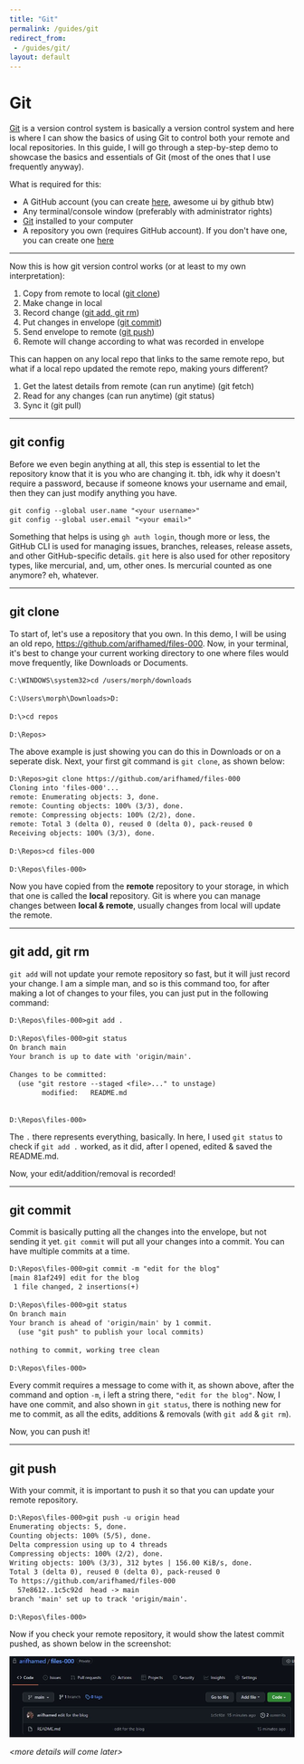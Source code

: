 ```yaml
---
title: "Git"
permalink: /guides/git
redirect_from:
 - /guides/git/
layout: default
---
```


# Git
<a href="https://git-scm.com/" target="_blank">Git</a> is a version control system  is basically a version control system and here is where I can show the basics of using Git to control both your remote and local repositories. In this guide, I will go through a step-by-step demo to showcase the basics and essentials of Git (most of the ones that I use frequently anyway).

What is required for this:
* A GitHub account (you can create <a href="https://github.com/signup" target="_blank">here</a>, awesome ui by github btw)
* Any terminal/console window (preferably with administrator rights)
* <a href="https://git-scm.com/downloads" target="_blank">Git</a> installed to your computer
* A repository you own (requires GitHub account). If you don't have one, you can create one <a href="https://github.com/new" target="_blank">here</a>

<hr>

Now this is how git version control works (or at least to my own interpretation):
1. Copy from remote to local ([git clone](#git-clone))
1. Make change in local
1. Record change ([git add, git rm](#git-add-git-rm))
1. Put changes in envelope ([git commit](#git-commit))
1. Send envelope to remote ([git push](#git-push))
1. Remote will change according to what was recorded in envelope

This can happen on any local repo that links to the same remote repo, but what if a local repo updated the remote repo, making yours different?
1. Get the latest details from remote (can run anytime) (git fetch)
1. Read for any changes (can run anytime) (git status)
1. Sync it (git pull)

<hr>

## git config
Before we even begin anything at all, this step is essential to let the repository know that it is you who are changing it. tbh, idk why it doesn't require a password, because if someone knows your username and email, then they can just modify anything you have.
``` console
git config --global user.name "<your username>"
git config --global user.email "<your email>"
```

Something that helps is using `gh auth login`, though more or less, the GitHub CLI is used for managing issues, branches, releases, release assets, and other GitHub-specific details. `git` here is also used for other repository types, like mercurial, and, um, other ones. Is mercurial counted as one anymore? eh, whatever.

<hr>

## git clone 
To start of, let's use a repository that you own. In this demo, I will be using an old repo, <a href="https://github.com/arifhamed/files-000" target="_blank">https://github.com/arifhamed/files-000</a>. Now, in your terminal, it's best to change your current working directory to one where files would move frequently, like Downloads or Documents.
``` console
C:\WINDOWS\system32>cd /users/morph/downloads

C:\Users\morph\Downloads>D:

D:\>cd repos

D:\Repos>
```
The above example is just showing you can do this in Downloads or on a seperate disk. 
Next, your first git command is `git clone`, as shown below:
``` console
D:\Repos>git clone https://github.com/arifhamed/files-000
Cloning into 'files-000'...
remote: Enumerating objects: 3, done.
remote: Counting objects: 100% (3/3), done.
remote: Compressing objects: 100% (2/2), done.
remote: Total 3 (delta 0), reused 0 (delta 0), pack-reused 0
Receiving objects: 100% (3/3), done.

D:\Repos>cd files-000

D:\Repos\files-000>
```
Now you have copied from the **remote** repository to your storage, in which that one is called the **local** repository. Git is where you can manage changes between **local & remote**, usually changes from local will update the remote. 

<hr>

## git add, git rm
`git add` will not update your remote repository so fast, but it will just record your change. I am a simple man, and so is this command too, for after making a lot of changes to your files, you can just put in the following command:
``` console
D:\Repos\files-000>git add .

D:\Repos\files-000>git status
On branch main
Your branch is up to date with 'origin/main'.

Changes to be committed:
  (use "git restore --staged <file>..." to unstage)
        modified:   README.md


D:\Repos\files-000>
```
The `.` there represents everything, basically. In here, I used `git status` to check if `git add .` worked, as it did, after I opened, edited & saved the README.md. 

Now, your edit/addition/removal is recorded!

<hr>

## git commit 
Commit is basically putting all the changes into the envelope, but not sending it yet. `git commit` will put all your changes into a commit. You can have multiple commits at a time.

``` console
D:\Repos\files-000>git commit -m "edit for the blog"
[main 81af249] edit for the blog
 1 file changed, 2 insertions(+)

D:\Repos\files-000>git status
On branch main
Your branch is ahead of 'origin/main' by 1 commit.
  (use "git push" to publish your local commits)

nothing to commit, working tree clean

D:\Repos\files-000>
```

Every commit requires a message to come with it, as shown above, after the command and option `-m`, i left a string there, `"edit for the blog"`. Now, I have one commit, and also shown in `git status`, there is nothing new for me to commit, as all the edits, additions & removals (with `git add` & `git rm`). 

Now, you can push it!

<hr>

## git push
With your commit, it is important to push it so that you can update your remote repository. 

 ``` console
D:\Repos\files-000>git push -u origin head
Enumerating objects: 5, done.
Counting objects: 100% (5/5), done.
Delta compression using up to 4 threads
Compressing objects: 100% (2/2), done.
Writing objects: 100% (3/3), 312 bytes | 156.00 KiB/s, done.
Total 3 (delta 0), reused 0 (delta 0), pack-reused 0
To https://github.com/arifhamed/files-000
   57e8612..1c5c92d  head -> main
branch 'main' set up to track 'origin/main'.

D:\Repos\files-000>
 ```

 Now if you check your remote repository, it would show the latest commit pushed, as shown below in the screenshot:

 <img src="/static/images/git-pushed.jpg" class="w-100">

 _&lt;more details will come later&gt;_